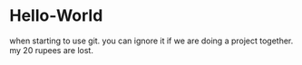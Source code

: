 # Hello-World
when starting to use git. you can ignore it if we are doing a project together.
my 20 rupees are lost.
